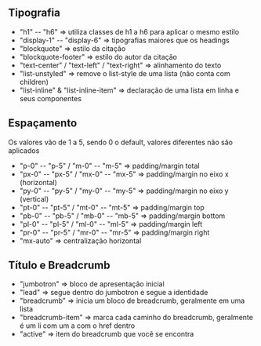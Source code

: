 ## Tipografia

* "h1" -- "h6" => utiliza classes de h1 a h6 para aplicar o mesmo estilo
* "display-1" -- "display-6" => tipografias maiores que os headings
* "blockquote" => estilo da citação
* "blockquote-footer" => estilo do autor da citação
* "text-center" / "text-left" / "text-right" => alinhamento do texto
* "list-unstyled" => remove o list-style de uma lista (não conta com children)
* "list-inline" & "list-inline-item" => declaração de uma lista em linha e seus componentes

## Espaçamento
Os valores vão de 1 a 5, sendo 0 o default, valores diferentes não são aplicados

* "p-0" -- "p-5" / "m-0" -- "m-5" => padding/margin total
* "px-0" -- "px-5" / "mx-0" -- "mx-5" => padding/margin no eixo x (horizontal)
* "py-0" -- "py-5" / "my-0" -- "my-5" => padding/margin no eixo y (vertical)
* "pt-0" -- "pt-5" / "mt-0" -- "mt-5" => padding/margin top
* "pb-0" -- "pb-5" / "mb-0" -- "mb-5" => padding/margin bottom
* "pl-0" -- "pl-5" / "ml-0" -- "ml-5" => padding/margin left
* "pr-0" -- "pr-5" / "mr-0" -- "mr-5" => padding/margin right
* "mx-auto" => centralização horizontal


## Título e Breadcrumb
* "jumbotron" => bloco de apresentação inicial
* "lead" => segue dentro do jumbotron e segue a identidade
* "breadcrumb" => inicia um bloco de breadcrumb, geralmente em uma lista
* "breadcrumb-item" => marca cada caminho do breadcrumb, geralmente é um li com um a com o href dentro
* "active" => item do breadcrumb que você se encontra